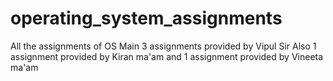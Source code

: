 # operating_system_assignments

All the assignments of OS 
Main 3 assignments provided by Vipul Sir
Also 1 assignment provided by Kiran ma'am and 1 assignment provided by Vineeta ma'am
